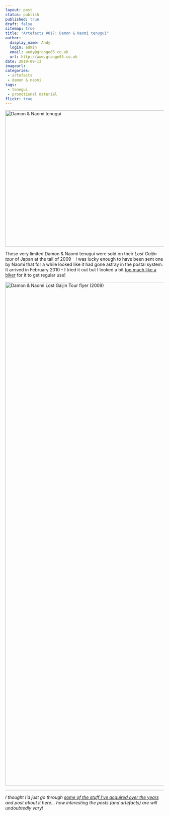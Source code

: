```yaml
---
layout: post
status: publish
published: true
draft: false
sitemap: true
title: "Artefacts #017: Damon & Naomi tenugui"
author:
  display_name: Andy
  login: admin
  email: andy@grange85.co.uk
  url: http://www.grange85.co.uk
date: 2019-09-13
imageurl: 
categories:
 - artefacts
 - damon & naomi
tags:
 - tenegui
 - promotional material
flickr: true
---
```

<a data-flickr-embed="true"  href="https://www.flickr.com/photos/grange85/47984555773/in/dateposted/" title="Damon &amp; Naomi tenugui"><img src="https://live.staticflickr.com/65535/47984555773_4cdd4692c5_c.jpg" width="800" height="433" alt="Damon &amp; Naomi tenugui"></a>

These very limited Damon & Naomi tenugui were sold on their _Lost Gaijin tour_ of Japan at the tail of 2009 - I was lucky enough to have been sent one by Naomi that for a while looked like it had gone astray in the postal system. It arrived in February 2010 - I tried it out but I looked a bit <a href="https://flic.kr/p/7Ah21G">too much like a biker</a> for it to get regular use!

<a data-flickr-embed="true"  href="https://www.flickr.com/photos/grange85/47988799176/in/dateposted/" title="Damon &amp; Naomi Lost Gaijin Tour flyer (2009)"><img src="https://live.staticflickr.com/65535/47988799176_5e59d42926_h.jpg" width="1184" height="1600" alt="Damon &amp; Naomi Lost Gaijin Tour flyer (2009)"></a>

---

_I thought I'd just go through [some of the stuff I've acquired over the years](/category/artefacts/) and post about it here... how interesting the posts (and artefacts) are will undoubtedly vary!_
